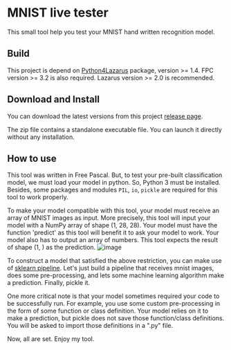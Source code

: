 # MNIST live tester

This small tool help you test your MNIST hand written recognition model.

## Build

This project is depend on [Python4Lazarus](https://github.com/Alexey-T/Python-for-Lazarus) package, version >= 1.4. 
FPC version >= 3.2 is also required. Lazarus version >= 2.0 is recommended.

## Download and Install

You can download the latest versions from this project [release page](https://github.com/ThaiDat/MNIST-live-tester/releases).

The zip file contains a standalone executable file. You can launch it directly without any installation.

## How to use

This tool was written in Free Pascal. But, to test your pre-built classification model, we must load your model in python. So, Python 3 must be installed. Besides, some packages and modules `PIL`, `io`, `pickle` are required for this tool to work properly.

To make your model compatible with this tool, your model must receive an array of MNIST images as input. More precisely, this tool will input your model with a NumPy array of shape (1, 28, 28). Your model must have the function 'predict' as this tool will benefit it to ask your model to work. Your model also has to output an array of numbers. This tool expects the result of shape (1, ) as the prediction.
![image](https://user-images.githubusercontent.com/18527312/122914158-8e365000-d384-11eb-9b4d-4ce4510dbfe9.png)

To construct a model that satisfied the above restriction, you can make use of [sklearn pipeline](https://scikit-learn.org/stable/modules/generated/sklearn.pipeline.Pipeline.html). Let's just build a pipeline that receives mnist images, does some pre-processing, and lets some machine learning algorithm make a prediction. Finally, pickle it.

One more critical note is that your model sometimes required your code to be successfully run. For example, you use some custom pre-processing in the form of some function or class definition. Your model relies on it to make a prediction, but pickle does not save those function/class definitions. You will be asked to import those definitions in a ".py" file.

Now, all are set. Enjoy my tool.
